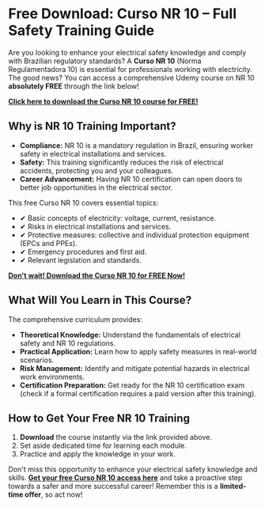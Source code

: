 # Free Download: Curso NR 10 – Full Safety Training Guide

Are you looking to enhance your electrical safety knowledge and comply with Brazilian regulatory standards? A **Curso NR 10** (Norma Regulamentadora 10) is essential for professionals working with electricity. The good news? You can access a comprehensive Udemy course on NR 10 **absolutely FREE** through the link below!

[**Click here to download the Curso NR 10 course for FREE!**](https://udemywork.com/curso-nr-10)

## Why is NR 10 Training Important?

*   **Compliance:** NR 10 is a mandatory regulation in Brazil, ensuring worker safety in electrical installations and services.
*   **Safety:** This training significantly reduces the risk of electrical accidents, protecting you and your colleagues.
*   **Career Advancement:** Having NR 10 certification can open doors to better job opportunities in the electrical sector.

This free Curso NR 10 covers essential topics:

*   ✔ Basic concepts of electricity: voltage, current, resistance.
*   ✔ Risks in electrical installations and services.
*   ✔ Protective measures: collective and individual protection equipment (EPCs and PPEs).
*   ✔ Emergency procedures and first aid.
*   ✔ Relevant legislation and standards.

[**Don't wait! Download the Curso NR 10 for FREE Now!**](https://udemywork.com/curso-nr-10)

## What Will You Learn in This Course?

The comprehensive curriculum provides:

*   **Theoretical Knowledge:** Understand the fundamentals of electrical safety and NR 10 regulations.
*   **Practical Application:** Learn how to apply safety measures in real-world scenarios.
*   **Risk Management:** Identify and mitigate potential hazards in electrical work environments.
*   **Certification Preparation:** Get ready for the NR 10 certification exam (check if a formal certification requires a paid version after this training).

## How to Get Your Free NR 10 Training

1.  **Download** the course instantly via the link provided above.
2.  Set aside dedicated time for learning each module.
3.  Practice and apply the knowledge in your work.

Don't miss this opportunity to enhance your electrical safety knowledge and skills. **[Get your free Curso NR 10 access here](https://udemywork.com/curso-nr-10)** and take a proactive step towards a safer and more successful career! Remember this is a **limited-time offer**, so act now!
